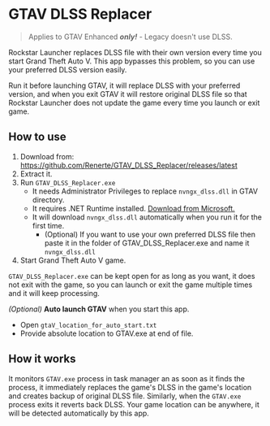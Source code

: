 # GTAV DLSS Replacer

> Applies to GTAV Enhanced ***only!*** - Legacy doesn't use DLSS.

Rockstar Launcher replaces DLSS file with their own version every time you start Grand Theft Auto V. This app bypasses this problem, so you can use your preferred DLSS version easily.

Run it before launching GTAV, it will replace DLSS with your preferred version, and when you exit GTAV it will restore original DLSS file so that Rockstar Launcher does not update the game every time you launch or exit game.

## How to use
1. Download from: https://github.com/Renerte/GTAV_DLSS_Replacer/releases/latest
2. Extract it.
3. Run `GTAV_DLSS_Replacer.exe`
   - It needs Administrator Privileges to replace `nvngx_dlss.dll` in GTAV directory.
   - It requires .NET Runtime installed. [Download from Microsoft.](https://dotnet.microsoft.com/en-us/download/dotnet/thank-you/runtime-8.0.13-windows-x64-installer)
   - It will download `nvngx_dlss.dll` automatically when you run it for the first time. 
     - (Optional) If you want to use your own preferred DLSS file then paste it in the folder of GTAV_DLSS_Replacer.exe and name it `nvngx_dlss.dll`
4. Start Grand Theft Auto V game.

`GTAV_DLSS_Replacer.exe` can be kept open for as long as you want, it does not exit with the game, so you can launch or exit the game multiple times and it will keep processing.

_(Optional)_ **Auto launch GTAV** when you start this app.
   - Open `gtaV_location_for_auto_start.txt`
   - Provide absolute location to GTAV.exe at end of file.

## How it works
It monitors `GTAV.exe` process in task manager an as soon as it finds the process, it immediately replaces the game's DLSS in the game's location and creates backup of original DLSS file. Similarly, when the `GTAV.exe` process exits it reverts back DLSS. Your game location can be anywhere, it will be detected automatically by this app.